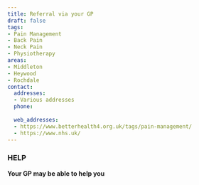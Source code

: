 ```yaml
---
title: Referral via your GP
draft: false
tags:
- Pain Management
- Back Pain
- Neck Pain
- Physiotherapy
areas:
- Middleton
- Heywood
- Rochdale
contact:
  addresses:
  - Various addresses
  phone:
  
  web_addresses:
  - https://www.betterhealth4.org.uk/tags/pain-management/
  - https://www.nhs.uk/
---
```


### HELP
**Your GP may be able to help you**